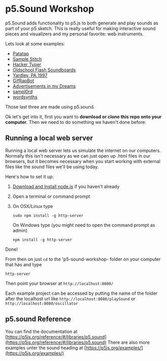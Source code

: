 # p5.Sound Workshop

p5.Sound adds functionality to p5.js to both generate and play sounds as part of your p5 sketch. This is really useful for making interactive sound pieces and visualizers and my personal favorite: web instruments.

Lets look at some examples:
- [Patatap](http://www.patatap.com/)
- [Sample Stitch](http://samplestitch.com/)
- [Hacker Typer](http://hackertyper.com/)
- [Oldschool Flash Soundboards](http://www.dailyhaha.com/_soundboards/Christopher_walken_more_cowbell.htm)
- [Yardley, PA 1997](http://hotwriting.net/book/inthedark/index.html)
- [GifRapBot](https://toddwords.com/gifRapBot/)
- [Advertisements in my Dreams](http://hotwriting.net/inmydreams)
- [sampl0rd](http://toddwords.com/sampl0rd)
- [wordsynths](http://toddwords.com/wordsynths)

Those last three are made using p5.sound.

Ok let's get into it, first you want to **download or clone this repo onto your computer**. Then we need to do something we haven't done before:

## Running a local web server
Running a local web server lets us simulate the internet on our computers. Normally this isn't necessary as we can just open up .html files in our browsers, but it becomes necessary when you start working with external files like the sound files we'll be using today.

Here's how to set it up:
1.  [Download and Install node.js](https://nodejs.org/en/download/) if you haven't already
2.  Open a terminal or command prompt 
3.  On OSX/Linux type

        sudo npm install -g http-server

    On Windows type (you might need to open the command prompt as admin)

        npm install -g http-server
 
Done!

From then on just `cd` to the 'p5-sound-workshop- folder on your computer that has and type 

    http-server

Then point your browser at `http://localhost:8080/`

Each example project can be accessed by putting the name of the folder after the localhost url like `http://localhost:8080/playSound` or `http://localhost:8080/oscillator`


## p5.sound Reference
You can find the documentation at [https://p5js.org/reference/#/libraries/p5.sound](https://p5js.org/reference/#/libraries/p5.sound)
There are also more examples unter the sound heading at [https://p5js.org/examples/](https://p5js.org/examples/)
